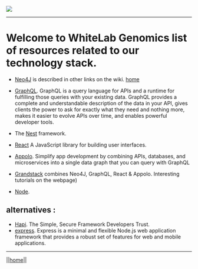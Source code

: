 ![](/home/Logo_horizontal.png)

**** 

# Welcome to WhiteLab Genomics list of resources related to our technology stack.

- [Neo4J](https://neo4j.com/) is described in other links on the wiki. [home](https://whitelabgx.github.io/home/)

- [GraphQL](https://graphql.org/). GraphQL is a query language for APIs and a runtime for fulfilling those queries with your existing data. GraphQL provides a complete and understandable description of the data in your API, gives clients the power to ask for exactly what they need and nothing more, makes it easier to evolve APIs over time, and enables powerful developer tools.

- The [Nest](https://nestjs.com/) framework.

- [React](https://reactjs.org/) A JavaScript library for building user interfaces.

- [Appolo](https://www.apollographql.com/). Simplify app development by combining APIs, databases, and microservices into a single data graph that you can query with GraphQL

- [Grandstack](https://grandstack.io/) combines Neo4J, GraphQL, React & Appolo. Interesting tutorials on the webpage)

- [Node](https://nodejs.org/en/). 


## alternatives :

 - [Hapi](https://hapi.dev/). The Simple, Secure Framework
Developers Trust.
- [express](https://expressjs.com/fr/). Express is a minimal and flexible Node.js web application framework that provides a robust set of features for web and mobile applications. 



****
||[home](https://whitelabgx.github.io/home/)||
